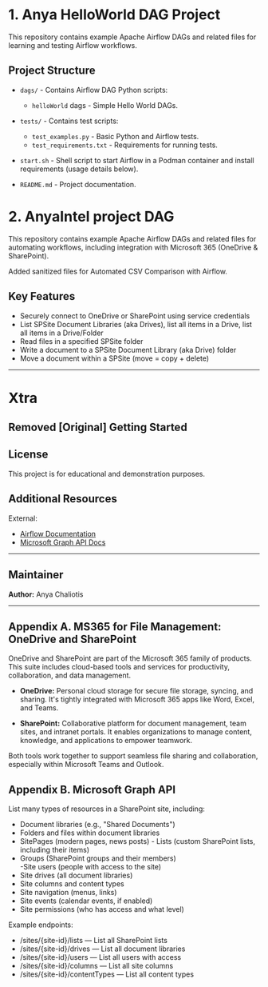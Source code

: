 
# 1. Anya HelloWorld DAG Project

This repository contains example Apache Airflow DAGs and related files for learning and testing Airflow workflows.

## Project Structure

- `dags/` - Contains Airflow DAG Python scripts:
  - `helloWorld` dags - Simple Hello World DAGs.


- `tests/` - Contains test scripts:
  - `test_examples.py` - Basic Python and Airflow tests.
  - `test_requirements.txt` - Requirements for running tests.
- `start.sh` - Shell script to start Airflow in a Podman container and install requirements (usage details below).
- `README.md` - Project documentation.

# 2. AnyaIntel project DAG

This repository contains example Apache Airflow DAGs and related files for automating workflows, including integration with Microsoft 365 (OneDrive & SharePoint).

Added sanitized files for Automated CSV Comparison with Airflow.  

## Key Features
- Securely connect to OneDrive or SharePoint using service credentials  
- List SPSite Document Libraries (aka Drives), list all items in a Drive, list all items in a Drive/Folder  
- Read files in a specified SPSite folder
- Write a document to a SPSite Document Library (aka Drive) folder  
- Move a document within a SPSite (move = copy + delete)
---

# Xtra
## Removed [Original] Getting Started



## License

This project is for educational and demonstration purposes.

## Additional Resources

External:
- [Airflow Documentation](https://airflow.apache.org/docs/apache-airflow/stable/index.html)
- [Microsoft Graph API Docs](https://learn.microsoft.com/en-us/graph/overview)

---
## Maintainer
**Author:** Anya Chaliotis

---
## Appendix A. MS365 for File Management: OneDrive and SharePoint

OneDrive and SharePoint are part of the Microsoft 365 family of products. This suite includes cloud-based tools and services for productivity, collaboration, and data management.

- **OneDrive:** Personal cloud storage for secure file storage, syncing, and sharing.  It's tightly integrated with Microsoft 365 apps like Word, Excel, and Teams.

- **SharePoint:** Collaborative platform for document management, team sites, and intranet portals.  It enables organizations to manage content, knowledge, and applications to empower teamwork.

Both tools work together to support seamless file sharing and collaboration, especially within Microsoft Teams and Outlook.

## Appendix B. Microsoft Graph API

List many types of resources in a SharePoint site, including:  
- Document libraries (e.g., "Shared Documents")  
- Folders and files within document libraries  
- SitePages (modern pages, news posts)  - Lists (custom SharePoint lists, including their items)  
- Groups (SharePoint groups and their members)  
-Site users (people with access to the site)  
- Site drives (all document libraries)  
- Site columns and content types  
- Site navigation (menus, links)  
- Site events (calendar events, if enabled)  
- Site permissions (who has access and what level) 

Example endpoints:  
- /sites/{site-id}/lists — List all SharePoint lists  
- /sites/{site-id}/drives — List all document libraries  
- /sites/{site-id}/users — List all users with access  
- /sites/{site-id}/columns — List all site columns  
- /sites/{site-id}/contentTypes — List all content types 
